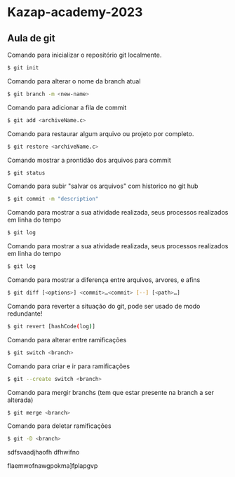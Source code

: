 # Kazap-academy-2023

## Aula de git

Comando para inicializar o repositório git localmente.
```bash
$ git init
```

Comando para alterar o nome da branch atual
```bash
$ git branch -m <new-name>
```

Comando para adicionar a fila de commit
```bash
$ git add <archiveName.c>
```

Comando para restaurar algum arquivo ou projeto por completo.
```bash
$ git restore <archiveName.c>
```

Comando mostrar a prontidão dos arquivos para commit
```bash
$ git status
```

Comando para subir "salvar os arquivos" com historico no git hub
```bash
$ git commit -m "description"
```

Comando para mostrar a sua atividade realizada, seus processos realizados em linha do tempo
```bash
$ git log
```

Comando para mostrar a sua atividade realizada, seus processos realizados em linha do tempo
```bash
$ git log
```

Comando para mostrar a diferença entre arquivos, arvores, e afins
```bash
$ git diff [<options>] <commit>…​<commit> [--] [<path>…​]
```

Comando para reverter a situação do git, pode ser usado de modo redundante!
```bash
$ git revert [hashCode(log)​]
```

Comando para alterar entre ramificações 
```bash
$ git switch <branch>
```
Comando para criar e ir para ramificações 
```bash
$ git --create switch <branch>
```
Comando para mergir branchs (tem que estar presente na branch a ser alterada)
```bash
$ git merge <branch>
```
Comando para deletar ramificações 
```bash
$ git -D <branch>
```

sdfsvaadjhaofh
dfhwifno

flaemwofnawgpokma]fplapgvp

